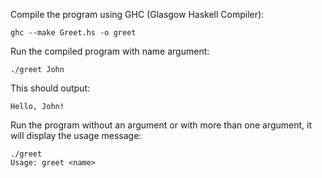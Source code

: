 Compile the program using GHC (Glasgow Haskell Compiler):

```
ghc --make Greet.hs -o greet
```

Run the compiled program with name argument:
```
./greet John
```

This should output:
```
Hello, John!
```

Run the program without an argument or with more than one argument, it will display the usage message:

```
./greet
Usage: greet <name>
```
